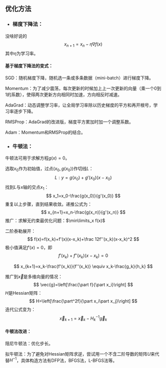 ## 优化方法

- ### 梯度下降法：


没啥好说的
$$
x_{n+1}=x_n-\eta\nabla f(x)
$$
其中$\eta$为学习率。

#### 基于梯度下降法的变式：

SGD：随机梯度下降，随机选一条或多条数据（mini-batch）进行梯度下降。

Momentum：为了减少震荡，每次更新的时候加上上一次更新的向量（乘一个0到1的系数），使得两次更新方向相同时加速，方向相反时减速。

AdaGrad：动态调整学习率，让全局学习率除以历史梯度的平方和再开根号，学习率逐步下降。

RMSProp：AdaGrad的改进版，梯度平方累加时加一个调整系数。

Adam：Momentum和RMSProp的结合。

- ### 牛顿法：


牛顿法可用于求解方程$g(x)=0$。

选取$x_0$作为初始值，过点$(x_0,g(x_0))$作切线$L$：
$$
L:y=g(x_0)+g'(x_0)(x-x_0)
$$
找到$L$与x轴的交点$x_1$：
$$
x_1=x_0-\frac{g(x_0)}{g'(x_0)}
$$
重复以上步骤，直到结果收敛。递推公式为：
$$
x_{n+1}=x_n-\frac{g(x_n)}{g'(x_n)}
$$
推广：求解无约束最优化问题：$\min\limits_x f(x)$

二阶泰勒展开：
$$
f(x)=f(x_k)+f'(x)(x-x_k)+\frac 12f''(x_k)(x-x_k)^2
$$
极小值满足$f'(x)=0$，即
$$
f'(x_k)+f''(x_k)(x-x_k)=0
$$

$$
x_{k+1}=x_k-\frac{f'(x_k)}{f''(x_k)} \equiv x_k-\frac{g_k}{h_k}
$$

推广到$\vec{x}$是多维向量的情况：
$$
\vec{g}=\left[\frac{\part f}{\part x_i}\right]
$$
$H$是Hessian矩阵：
$$
H=\left[\frac{\part^2f}{\part x_i\part x_j}\right]
$$
迭代公式变为：
$$
\vec x_{k+1} = \vec x_k - H_k^{-1}\vec g_k
$$

#### 牛顿法改进：

阻尼牛顿法：优化步长。

拟牛顿法：为了避免对Hessian矩阵求逆，尝试用一个不含二阶导数的矩阵$U$来代替$H^{-1}$，具体构造方法有DFP法，BFGS法，L-BFGS法等。



